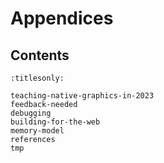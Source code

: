 Appendices
==========


Contents
--------

```{toctree}
:titlesonly:

teaching-native-graphics-in-2023
feedback-needed
debugging
building-for-the-web
memory-model
references
tmp
```
